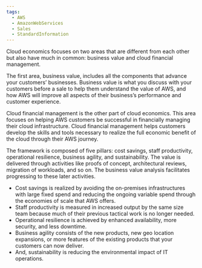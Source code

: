 ```yaml
---
tags:
  - AWS
  - AmazonWebServices
  - Sales
  - StandardInformation
---
```

Cloud economics focuses on two areas that are different from each other but also have much in common: business value and cloud financial management.

The first area, business value, includes all the components that advance your customers’ businesses. Business value is what you discuss with your customers before a sale to help them understand the value of AWS, and how AWS will improve all aspects of their business’s performance and customer experience.

Cloud financial management is the other part of cloud economics. This area focuses on helping AWS customers be successful in financially managing their cloud infrastructure. Cloud financial management helps customers develop the skills and tools necessary to realize the full economic benefit of the cloud through their AWS journey.

The framework is composed of five pillars: cost savings, staff productivity, operational resilience, business agility, and sustainability.
The value is delivered through activities like proofs of concept, architectural reviews, migration of workloads, and so on. The business value analysis facilitates progressing to these later activities.

- Cost savings is realized by avoiding the on-premises infrastructures with large fixed spend and reducing the ongoing variable spend through the economies of scale that AWS offers.
- Staff productivity is measured in increased output by the same size team because much of their previous tactical work is no longer needed.
- Operational resilience is achieved by enhanced availability, more security, and less downtime.
- Business agility consists of the new products, new geo location expansions, or more features of the existing products that your customers can now deliver.
- And, sustainability is reducing the environmental impact of IT operations.